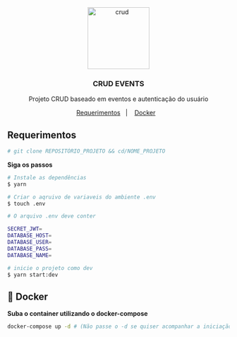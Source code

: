 <div align="center">
	 <img alt="crud" align="center" src="https://www.dorusomcutean.com/wp-content/uploads/2020/03/crud.jpg" width="140px">
</div>

<div align="center">
  <h3>
    CRUD EVENTS
  </h3>

  <p>
  Projeto CRUD baseado em eventos e autenticação do usuário
  <p>
    <a href="#-requerimentos"> Requerimentos</a>&nbsp;&nbsp;&nbsp;|&nbsp;&nbsp;&nbsp;
    <a href="#-docker"> Docker</a>&nbsp;&nbsp;&nbsp;
  </p>
</div>

## Requerimentos

```bash
# git clone REPOSITÓRIO_PROJETO && cd/NOME_PROJETO
```

**Siga os passos**

```bash
# Instale as dependências
$ yarn

# Criar o aqruivo de variaveis do ambiente .env
$ touch .env

# O arquivo .env deve conter

SECRET_JWT=
DATABASE_HOST=
DATABASE_USER=
DATABASE_PASS=
DATABASE_NAME=

# inicie o projeto como dev
$ yarn start:dev
```

## 🐳 Docker

**Suba o container utilizando o docker-compose**

```bash
docker-compose up -d # (Não passe o -d se quiser acompanhar a iniciação do projeto)
```
